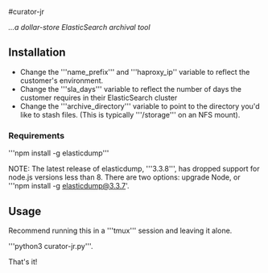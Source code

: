 #curator-jr

*...a dollar-store ElasticSearch archival tool*

## Installation

* Change the '''name_prefix''' and '''haproxy_ip'' variable to reflect the customer's environment. 
* Change the '''sla_days''' variable to reflect the number of days the customer requires in their ElasticSearch cluster
* Change the '''archive_directory''' variable to point to the directory you'd like to stash files. (This is typically '''/storage''' on an NFS mount).

### Requirements
'''npm install -g elasticdump'''

NOTE: The latest release of elasticdump, '''3.3.8''', has dropped support for node.js versions less than 8. There are two options: upgrade Node, or '''npm install -g elasticdump@3.3.7'.

## Usage

Recommend running this in a '''tmux''' session and leaving it alone.

'''python3 curator-jr.py'''.

That's it!

